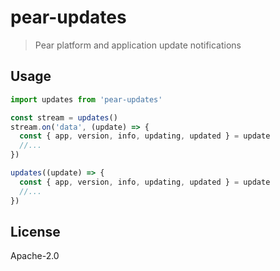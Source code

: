 # pear-updates

> Pear platform and application update notifications

## Usage

```js
import updates from 'pear-updates'
```

```js
const stream = updates()
stream.on('data', (update) => {
  const { app, version, info, updating, updated } = update
  //...
})
```

```js
updates((update) => {
  const { app, version, info, updating, updated } = update
  //...
})
```

## License

Apache-2.0